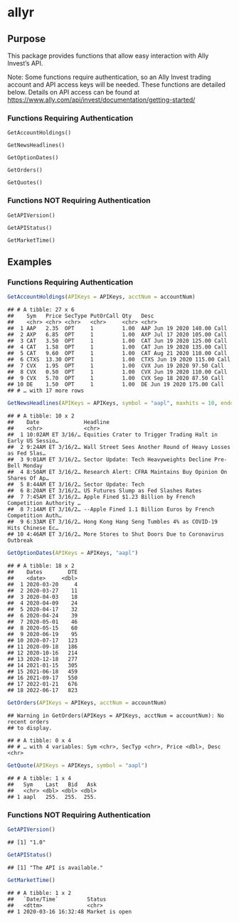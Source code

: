 allyr
================

## Purpose

This package provides functions that allow easy interaction with Ally
Invest’s API.

Note: Some functions require authentication, so an Ally Invest trading
account and API access keys will be needed. These functions are detailed
below. Details on API access can be found at
<https://www.ally.com/api/invest/documentation/getting-started/>

### Functions Requiring Authentication

`GetAccountHoldings()`

`GetNewsHeadlines()`

`GetOptionDates()`

`GetOrders()`

`GetQuotes()`

### Functions NOT Requiring Authentication

`GetAPIVersion()`

`GetAPIStatus()`

`GetMarketTime()`

## Examples

### Functions Requiring Authentication

``` r
GetAccountHoldings(APIKeys = APIKeys, acctNum = accountNum)
```

    ## # A tibble: 27 x 6
    ##    Sym   Price SecType PutOrCall Qty   Desc                        
    ##    <chr> <chr> <chr>   <chr>     <chr> <chr>                       
    ##  1 AAP   2.35  OPT     1         1.00  AAP Jun 19 2020 140.00 Call 
    ##  2 AXP   6.85  OPT     1         1.00  AXP Jul 17 2020 105.00 Call 
    ##  3 CAT   3.50  OPT     1         1.00  CAT Jun 19 2020 125.00 Call 
    ##  4 CAT   1.58  OPT     1         1.00  CAT Jun 19 2020 135.00 Call 
    ##  5 CAT   9.60  OPT     1         1.00  CAT Aug 21 2020 110.00 Call 
    ##  6 CTXS  13.30 OPT     1         1.00  CTXS Jun 19 2020 115.00 Call
    ##  7 CVX   1.95  OPT     1         1.00  CVX Jun 19 2020 97.50 Call  
    ##  8 CVX   0.50  OPT     1         1.00  CVX Jun 19 2020 110.00 Call 
    ##  9 CVX   5.70  OPT     1         1.00  CVX Sep 18 2020 87.50 Call  
    ## 10 DE    1.50  OPT     1         1.00  DE Jun 19 2020 175.00 Call  
    ## # … with 17 more rows

``` r
GetNewsHeadlines(APIKeys = APIKeys, symbol = "aapl", maxhits = 10, enddate = "03/01")
```

    ## # A tibble: 10 x 2
    ##    Date              Headline                                                   
    ##    <chr>             <chr>                                                      
    ##  1 10:02AM ET 3/16/… Equities Crater to Trigger Trading Halt in Early US Sessio…
    ##  2 9:24AM ET 3/16/2… Wall Street Sees Another Round of Heavy Losses as Fed Slas…
    ##  3 9:01AM ET 3/16/2… Sector Update: Tech Heavyweights Decline Pre-Bell Monday   
    ##  4 8:50AM ET 3/16/2… Research Alert: CFRA Maintains Buy Opinion On Shares Of Ap…
    ##  5 8:44AM ET 3/16/2… Sector Update: Tech                                        
    ##  6 8:20AM ET 3/16/2… US Futures Slump as Fed Slashes Rates                      
    ##  7 7:45AM ET 3/16/2… Apple Fined $1.23 Billion by French Competition Authority …
    ##  8 7:14AM ET 3/16/2… --Apple Fined 1.1 Billion Euros by French Competition Auth…
    ##  9 6:33AM ET 3/16/2… Hong Kong Hang Seng Tumbles 4% as COVID-19 Hits Chinese Ec…
    ## 10 4:46AM ET 3/16/2… More Stores to Shut Doors Due to Coronavirus Outbreak

``` r
GetOptionDates(APIKeys = APIKeys, "aapl")
```

    ## # A tibble: 18 x 2
    ##    Dates        DTE
    ##    <date>     <dbl>
    ##  1 2020-03-20     4
    ##  2 2020-03-27    11
    ##  3 2020-04-03    18
    ##  4 2020-04-09    24
    ##  5 2020-04-17    32
    ##  6 2020-04-24    39
    ##  7 2020-05-01    46
    ##  8 2020-05-15    60
    ##  9 2020-06-19    95
    ## 10 2020-07-17   123
    ## 11 2020-09-18   186
    ## 12 2020-10-16   214
    ## 13 2020-12-18   277
    ## 14 2021-01-15   305
    ## 15 2021-06-18   459
    ## 16 2021-09-17   550
    ## 17 2022-01-21   676
    ## 18 2022-06-17   823

``` r
GetOrders(APIKeys = APIKeys, acctNum = accountNum)
```

    ## Warning in GetOrders(APIKeys = APIKeys, acctNum = accountNum): No recent orders
    ## to display.

    ## # A tibble: 0 x 4
    ## # … with 4 variables: Sym <chr>, SecTyp <chr>, Price <dbl>, Desc <chr>

``` r
GetQuote(APIKeys = APIKeys, symbol = "aapl")
```

    ## # A tibble: 1 x 4
    ##   Sym    Last   Bid   Ask
    ##   <chr> <dbl> <dbl> <dbl>
    ## 1 aapl   255.  255.  255.

### Functions NOT Requiring Authentication

``` r
GetAPIVersion()
```

    ## [1] "1.0"

``` r
GetAPIStatus()
```

    ## [1] "The API is available."

``` r
GetMarketTime()
```

    ## # A tibble: 1 x 2
    ##   `Date/Time`         Status        
    ##   <dttm>              <chr>         
    ## 1 2020-03-16 16:32:48 Market is open
